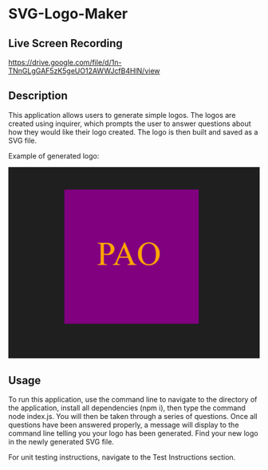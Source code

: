 # SVG-Logo-Maker

## Live Screen Recording

https://drive.google.com/file/d/1n-TNnGLgGAF5zK5geUO12AWWJcfB4HlN/view

## Description
This application allows users to generate simple logos.  The logos are created using inquirer, which prompts the user to answer questions about how they would like their logo created.  The logo is then built and saved as a SVG file.

Example of generated logo:

![finalproduct](assets/images/SVGlogo.PNG)

## Usage
To run this application, use the command line to navigate to the directory of the application, install all dependencies (npm i), then type the command node index.js. You will then be taken through a series of questions. Once all questions have been answered properly, a message will display to the command line telling you your logo has been generated. Find your new logo in the newly generated SVG file.

For unit testing instructions, navigate to the Test Instructions section.